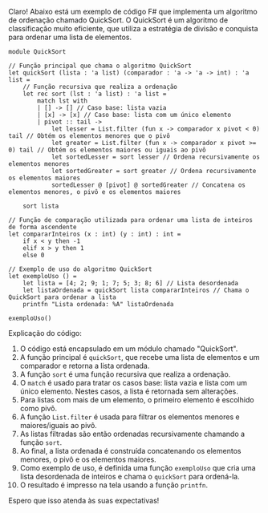 Claro! Abaixo está um exemplo de código F# que implementa um algoritmo de ordenação chamado QuickSort. O QuickSort é um algoritmo de classificação muito eficiente, que utiliza a estratégia de divisão e conquista para ordenar uma lista de elementos.

```
module QuickSort

// Função principal que chama o algoritmo QuickSort
let quickSort (lista : 'a list) (comparador : 'a -> 'a -> int) : 'a list =
    // Função recursiva que realiza a ordenação
    let rec sort (lst : 'a list) : 'a list =
        match lst with
        | [] -> [] // Caso base: lista vazia
        | [x] -> [x] // Caso base: lista com um único elemento
        | pivot :: tail ->
            let lesser = List.filter (fun x -> comparador x pivot < 0) tail // Obtém os elementos menores que o pivô
            let greater = List.filter (fun x -> comparador x pivot >= 0) tail // Obtém os elementos maiores ou iguais ao pivô
            let sortedLesser = sort lesser // Ordena recursivamente os elementos menores
            let sortedGreater = sort greater // Ordena recursivamente os elementos maiores
            sortedLesser @ [pivot] @ sortedGreater // Concatena os elementos menores, o pivô e os elementos maiores

    sort lista

// Função de comparação utilizada para ordenar uma lista de inteiros de forma ascendente
let compararInteiros (x : int) (y : int) : int =
    if x < y then -1
    elif x > y then 1
    else 0

// Exemplo de uso do algoritmo QuickSort
let exemploUso () =
    let lista = [4; 2; 9; 1; 7; 5; 3; 8; 6] // Lista desordenada
    let listaOrdenada = quickSort lista compararInteiros // Chama o QuickSort para ordenar a lista
    printfn "Lista ordenada: %A" listaOrdenada

exemploUso()
```

Explicação do código:

1. O código está encapsulado em um módulo chamado "QuickSort".
2. A função principal é `quickSort`, que recebe uma lista de elementos e um comparador e retorna a lista ordenada.
3. A função `sort` é uma função recursiva que realiza a ordenação.
4. O `match` é usado para tratar os casos base: lista vazia e lista com um único elemento. Nestes casos, a lista é retornada sem alterações.
5. Para listas com mais de um elemento, o primeiro elemento é escolhido como pivô.
6. A função `List.filter` é usada para filtrar os elementos menores e maiores/iguais ao pivô.
7. As listas filtradas são então ordenadas recursivamente chamando a função `sort`.
8. Ao final, a lista ordenada é construída concatenando os elementos menores, o pivô e os elementos maiores.
9. Como exemplo de uso, é definida uma função `exemploUso` que cria uma lista desordenada de inteiros e chama o `quickSort` para ordená-la.
10. O resultado é impresso na tela usando a função `printfn`.

Espero que isso atenda às suas expectativas!